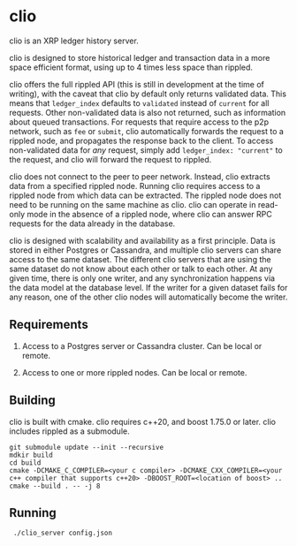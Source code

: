 # clio
clio is an XRP ledger history server. 

clio is designed to store historical ledger and transaction data in a more space efficient format, using up to 4 times less space than rippled.

clio offers the full rippled API (this is still in development at the time of writing), with the caveat that clio by default only returns validated data.
This means that `ledger_index` defaults to `validated` instead of `current` for all requests.
Other non-validated data is also not returned, such as information about queued transactions. 
For requests that require access to the p2p network, such as `fee` or `submit`, clio automatically forwards the request to a rippled node, and propagates the response back to the client. To access non-validated data for *any* request, simply add `ledger_index: "current"` to the request, and clio will forward the request to rippled.

clio does not connect to the peer to peer network. Instead, clio extracts data from a specified rippled node. Running clio requires access to a rippled node
from which data can be extracted. The rippled node does not need to be running on the same machine as clio.
clio can operate in read-only mode in the absence of a rippled node, where clio can answer RPC requests for the data already in the database.


clio is designed with scalability and availability as a first principle. 
Data is stored in either Postgres or Cassandra,
and multiple clio servers can share access to the same dataset.
The different clio servers that are using the same dataset do not know about each other or talk to each other.
At any given time, there is only one writer, and any synchronization happens via the data model at the database level.
If the writer for a given dataset fails for any reason, one of the other clio nodes will automatically become the writer.

## Requirements
1. Access to a Postgres server or Cassandra cluster. Can be local or remote.

2. Access to one or more rippled nodes. Can be local or remote.

## Building
clio is built with cmake. clio requires c++20, and boost 1.75.0 or later. clio includes rippled as a submodule.

```
git submodule update --init --recursive
mdkir build
cd build
cmake -DCMAKE_C_COMPILER=<your c compiler> -DCMAKE_CXX_COMPILER=<your c++ compiler that supports c++20> -DBOOST_ROOT=<location of boost> ..
cmake --build . -- -j 8
```

## Running
` ./clio_server config.json`

